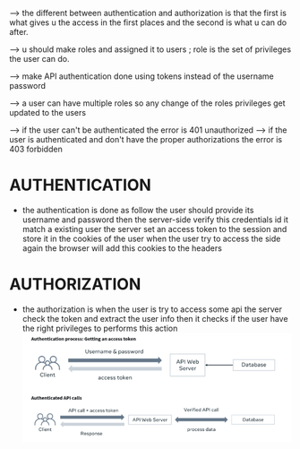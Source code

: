 
--> the different between authentication and authorization is that the first is what gives u the access in the first places and the second is what u can do after.

--> u should make roles and assigned it to users ; role is the set of privileges the user can do.

--> make API authentication done using tokens instead of the username password

--> a user can have multiple roles so any change of the roles privileges get updated to the users

--> if the user can't be authenticated the error is 401 unauthorized
--> if the user is authenticated and don't have the proper authorizations the error is 403 forbidden

# AUTHENTICATION

- the authentication is  done as follow the user should provide its username and password then the server-side verify this credentials id it match a existing user the server set an access token to the session and store it in the cookies of the user when the user try to access the side again the browser will add this cookies to the headers
# AUTHORIZATION

- the authorization is when the user is try to access some api the server check the token and extract the user info then it checks if the user have the right privileges to performs this action
![pic](api1.png)